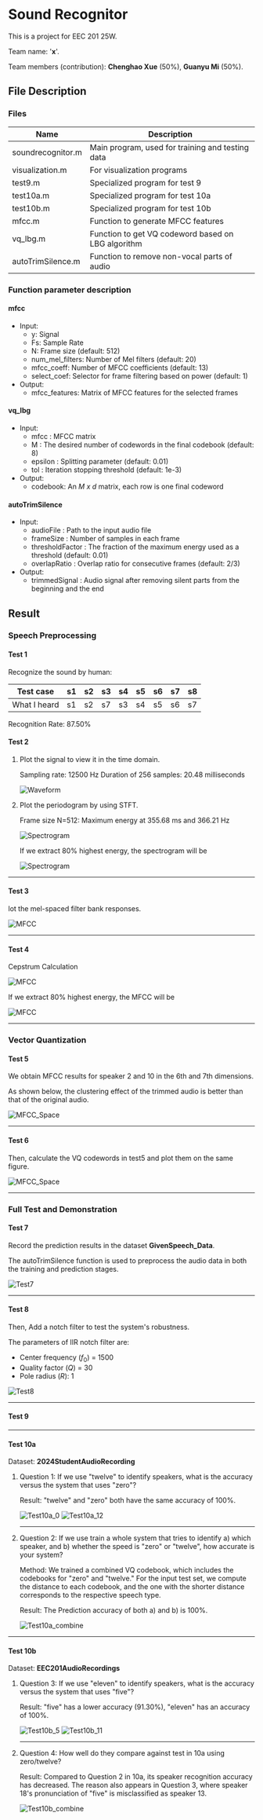 # Sound Recognitor

This is a project for EEC 201 25W.

Team name: '**x**'.

Team members (contribution): **Chenghao Xue** (50%), **Guanyu Mi** (50%).

## File Description

### Files

| Name              | Description                                        |
| ----------------- | -------------------------------------------------- |
| soundrecognitor.m | Main program, used for training and testing data   |
| visualization.m   | For visualization programs                         |
| test9.m           | Specialized program for test 9                     |
| test10a.m         | Specialized program for test 10a                   |
| test10b.m         | Specialized program for test 10b                   |
| mfcc.m            | Function to generate MFCC features                 |
| vq_lbg.m          | Function to get VQ codeword based on LBG algorithm |
| autoTrimSilence.m | Function to remove non-vocal parts of audio        |

### Function parameter description

#### mfcc

- Input:
  - y: Signal
  - Fs: Sample Rate
  - N: Frame size (default: 512)
  - num_mel_filters: Number of Mel filters (default: 20)
  - mfcc_coeff: Number of MFCC coefficients (default: 13)
  - select_coef: Selector for frame filtering based on power (default: 1)
- Output:
  - mfcc_features: Matrix of MFCC features for the selected frames

#### vq_lbg

- Input:
  - mfcc    : MFCC matrix
  - M       : The desired number of codewords in the final codebook (default: 8)
  - epsilon : Splitting parameter (default: 0.01)
  - tol     : Iteration stopping threshold (default: 1e-3)
- Output:
  - codebook: An *M x d* matrix, each row is one final codeword

#### autoTrimSilence

- Input:
  - audioFile       : Path to the input audio file
  - frameSize       : Number of samples in each frame
  - thresholdFactor : The fraction of the maximum energy used as a threshold (default: 0.01)
  - overlapRatio    : Overlap ratio for consecutive frames (default: 2/3)
- Output:
  - trimmedSignal   : Audio signal after removing silent parts from the beginning and the end

## Result
### Speech Preprocessing
#### Test 1
Recognize the sound by human:

| Test case    | s1 | s2 | s3 | s4 | s5 | s6 | s7 | s8 |
| ------------ | -- | -- | -- | -- | -- | -- | -- | -- |
| What I heard | s1 | s2 | s7 | s3 | s4 | s5 | s6 | s7 |

Recognition Rate: 87.50%

#### Test 2

1. Plot the signal to view it in the time domain.

    Sampling rate: 12500 Hz
    Duration of 256 samples: 20.48 milliseconds

    ![Waveform](./results/signal_time.png)


2. Plot the periodogram by using STFT.

    Frame size N=512: Maximum energy at 355.68 ms and 366.21 Hz

    ![Spectrogram](./results/stft.png)

    If we extract 80% highest energy, the spectrogram will be

    ![Spectrogram](./results/stft_selected.png)

---

#### Test 3
lot the mel-spaced filter bank responses.

![MFCC](./results/mel_filter.png)

---

#### Test 4
Cepstrum Calculation

![MFCC](./results/mfcc.png)

If we extract 80% highest energy, the MFCC will be

![MFCC](./results/mfcc_selected.png)

---

### Vector Quantization
#### Test 5

We obtain MFCC results for speaker 2 and 10 in the 6th and 7th dimensions.

As shown below, the clustering effect of the trimmed audio is better than that of the original audio.

![MFCC_Space](./results/test5.png)

---

#### Test 6

Then, calculate the VQ codewords in test5 and plot them on the same figure.

![MFCC_Space](./results/test6.png)

---

### Full Test and Demonstration
#### Test 7

Record the prediction results in the dataset **GivenSpeech_Data**.

The autoTrimSilence function is used to preprocess the audio data in both the training and prediction stages.

![Test7](./results/Test7.png)

---

#### Test 8

Then, Add a notch filter to test the system's robustness.

The parameters of  IIR notch filter are: 
- Center frequency ($f_0$) = 1500
- Quality factor ($Q$) = 30
- Pole radius ($R$): 1

![Test8](./results/Test8.png)

---

#### Test 9

---

#### Test 10a
Dataset: **2024StudentAudioRecording**

1. Question 1: If we use "twelve" to identify speakers, what is the accuracy versus the system that uses "zero"? 

    Result: "twelve" and "zero" both have the same accuracy of 100%.

    ![Test10a_0](./results/Test10a_0.png)
    ![Test10a_12](./results/Test10a_12.png)

    ---
2. Question 2: If we use train a whole system that tries to identify a) which speaker, and b) whether the speed is "zero" or "twelve", how accurate is your system?

    Method: We trained a combined VQ codebook, which includes the codebooks for "zero" and "twelve." For the input test set, we compute the distance to each codebook, and the one with the shorter distance corresponds to the respective speech type.

    Result: The Prediction accuracy of both a) and b) is 100%.

    ![Test10a_combine](./results/Test10a_combine.png)

---

#### Test 10b
Dataset: **EEC201AudioRecordings**

1. Question 3: If we use "eleven" to identify speakers, what is the accuracy versus the system that uses "five"? 

    Result: "five" has a lower accuracy (91.30%), "eleven" has an accuracy of 100%.

    ![Test10b_5](./results/Test10b_5.png)
    ![Test10b_11](./results/Test10b_11.png)

    ---
2. Question 4: How well do they compare against test in 10a using zero/twelve?

    Result: Compared to Question 2 in 10a, its speaker recognition accuracy has decreased. The reason also appears in Question 3, where speaker 18's pronunciation of "five" is misclassified as speaker 13.

    ![Test10b_combine](./results/Test10b_combine.png)
